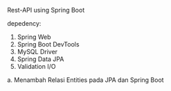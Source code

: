 Rest-API using Spring Boot

depedency:
1. Spring Web
2. Spring Boot DevTools
3. MySQL Driver
4. Spring Data JPA
5. Validation I/O


a. Menambah Relasi Entities pada JPA dan Spring Boot